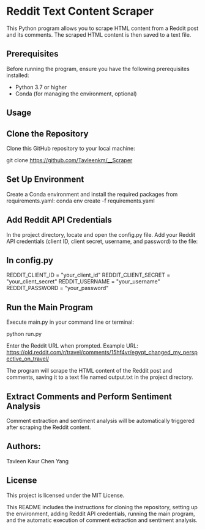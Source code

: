 # Reddit Text Content Scraper

This Python program allows you to scrape HTML content from a Reddit post and its comments. The scraped HTML content is then saved to a text file.

## Prerequisites

Before running the program, ensure you have the following prerequisites installed:

- Python 3.7 or higher
- Conda (for managing the environment, optional)

## Usage

## Clone the Repository

Clone this GitHub repository to your local machine:

git clone https://github.com/Tavleenkm/__Scraper

## Set Up Environment
Create a Conda environment and install the required packages from requirements.yaml:
conda env create -f requirements.yaml

## Add Reddit API Credentials
In the project directory, locate and open the config.py file. Add your Reddit API credentials (client ID, client secret, username, and password) to the file:

## In config.py
REDDIT_CLIENT_ID = "your_client_id"
REDDIT_CLIENT_SECRET = "your_client_secret"
REDDIT_USERNAME = "your_username"
REDDIT_PASSWORD = "your_password"

## Run the Main Program
Execute main.py in your command line or terminal:

python run.py

Enter the Reddit URL when prompted. Example URL: https://old.reddit.com/r/travel/comments/15hf4vr/egypt_changed_my_perspective_on_travel/

The program will scrape the HTML content of the Reddit post and comments, saving it to a text file named output.txt in the project directory.


## Extract Comments and Perform Sentiment Analysis
Comment extraction and sentiment analysis will be automatically triggered after scraping the Reddit content.

## Authors:

Tavleen Kaur
Chen Yang

## License

This project is licensed under the MIT License.


This README includes the instructions for cloning the repository, setting up the environment, adding Reddit API credentials, running the main program, and the automatic execution of comment extraction and sentiment analysis. 
